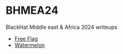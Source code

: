 # BHMEA24
BlackHat Middle east &amp; Africa 2024 writeups

- [Free Flag](/Quals/freeflag/freeflag.md)
- [Watermelon](/Quals/watermelon/watermelon.md)
